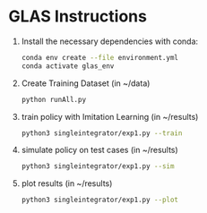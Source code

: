 # GLAS Instructions
1. Install the necessary dependencies with conda:
    ```bash
    conda env create --file environment.yml
    conda activate glas_env
    ```
2. Create Training Dataset (in ~/data)
    ```bash
	python runAll.py 
    ```
3. train policy with Imitation Learning (in ~/results)
    ```bash
	python3 singleintegrator/exp1.py --train
    ```
4. simulate policy on test cases (in ~/results)
    ```bash
	python3 singleintegrator/exp1.py --sim
    ```
5. plot results (in ~/results)
    ```bash
	python3 singleintegrator/exp1.py --plot
    ```